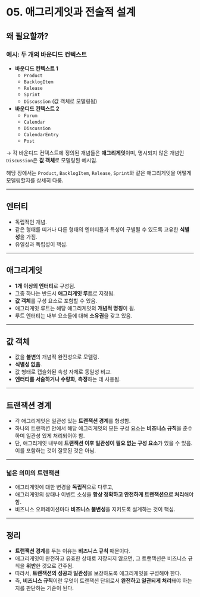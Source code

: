 # 05. 애그리게잇과 전술적 설계

## 왜 필요할까?

### 예시: 두 개의 바운디드 컨텍스트

- **바운디드 컨텍스트 1**
  - `Product`
  - `BacklogItem`
  - `Release`
  - `Sprint`
  - `Discussion` (값 객체로 모델링됨)
- **바운디드 컨텍스트 2**
  - `Forum`
  - `Calendar`
  - `Discussion`
  - `CalendarEntry`
  - `Post`

→ 각 바운디드 컨텍스트에 정의된 개념들은 **애그리게잇**이며,
 명시되지 않은 개념인 `Discussion`은 **값 객체**로 모델링된 예시임.

해당 장에서는 `Product`, `BacklogItem`, `Release`, `Sprint`와 같은 애그리게잇을 어떻게 모델링할지를 상세히 다룸.

------

## 엔터티

- 독립적인 개념.
- 같은 형태를 띠거나 다른 형태의 엔터티들과 특성이 구별될 수 있도록 고유한 **식별성**을 가짐.
- 유일성과 독립성이 핵심.

------

## 애그리게잇

- **1개 이상의 엔터티**로 구성됨.
- 그중 하나는 반드시 **애그리게잇 루트**로 지정됨.
- **값 객체**를 구성 요소로 포함할 수 있음.
- 애그리게잇 루트는 해당 애그리게잇의 **개념적 명칭**이 됨.
- 루트 엔터티는 내부 요소들에 대해 **소유권**을 갖고 있음.

------

## 값 객체

- 값을 **불변**의 개념적 완전성으로 모델링.
- **식별성 없음**.
- 값 형태로 캡슐화된 속성 자체로 동일성 비교.
- **엔터티를 서술하거나 수량화, 측정**하는 데 사용됨.

------

## 트랜잭션 경계

- 각 애그리게잇은 일관성 있는 **트랜잭션 경계**를 형성함.
- 하나의 트랜잭션 안에서 해당 애그리게잇의 모든 구성 요소는 **비즈니스 규칙**을 준수하며 일관성 있게 처리되어야 함.
- 단, 애그리게잇 내부에 **트랜잭션 이후 일관성이 필요 없는 구성 요소**가 있을 수 있음. 이를 포함하는 것이 잘못된 것은 아님.

------

### 넓은 의미의 트랜잭션

- 애그리게잇에 대한 변경을 **독립적**으로 다루고,
- 애그리게잇의 상태나 이벤트 소싱을 **항상 정확하고 안전하게 트랜잭션으로 처리**해야 함.
- 비즈니스 오퍼레이션마다 **비즈니스 불변성**을 지키도록 설계하는 것이 핵심.

------

## 정리

- **트랜잭션 경계**를 두는 이유는 **비즈니스 규칙** 때문이다.
- 애그리게잇이 완전하고 유효한 상태로 저장되지 않으면,
   그 트랜잭션은 비즈니스 규칙을 **위반**한 것으로 간주됨.
- 따라서, **트랜잭션의 성공과 일관성**을 보장하도록 애그리게잇을 구성해야 한다.
- 즉, **비즈니스 규칙**이란 무엇이 트랜잭션 단위로서 **완전하고 일관되게 처리**돼야 하는지를 판단하는 기준이 된다.